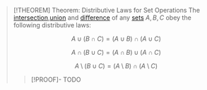 >[!THEOREM] Theorem: Distributive Laws for Set Operations
>The [intersection](Intersection.md),[union](Union.md) and [difference](Set%20Difference.md) of any [sets](../Set.md) $A,B,C$ obey the following distributive laws:
>
>$$A\cup (B\cap C) = (A\cup B) \cap (A\cup C)$$
>
>$$A\cap(B\cup C) = (A\cap B)\cup(A\cap C)$$
>
>$$A\setminus(B\cup C) = (A\setminus B)\cap (A\setminus C)$$
>
>>[!PROOF]-
>>TODO